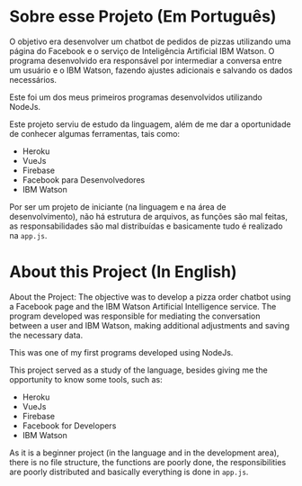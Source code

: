 # Sobre esse Projeto (Em Português)

O objetivo era desenvolver um chatbot de pedidos de pizzas utilizando uma página do Facebook e o serviço de Inteligência Artificial IBM Watson. O programa desenvolvido era responsável por intermediar a conversa entre um usuário e o IBM Watson, fazendo ajustes adicionais e salvando os dados necessários.

Este foi um dos meus primeiros programas desenvolvidos utilizando NodeJs.

Este projeto serviu de estudo da linguagem, além de me dar a oportunidade de conhecer algumas ferramentas, tais como:
- Heroku
- VueJs
- Firebase
- Facebook para Desenvolvedores
- IBM Watson

Por ser um projeto de iniciante (na linguagem e na área de desenvolvimento), não há estrutura de arquivos, as funções são mal feitas, as responsabilidades são mal distribuídas e basicamente tudo é realizado na `app.js`.

# About this Project (In English)

About the Project: The objective was to develop a pizza order chatbot using a Facebook page and the IBM Watson Artificial Intelligence service. The program developed was responsible for mediating the conversation between a user and IBM Watson, making additional adjustments and saving the necessary data.

This was one of my first programs developed using NodeJs.

This project served as a study of the language, besides giving me the opportunity to know some tools, such as:
- Heroku
- VueJs
- Firebase
- Facebook for Developers
- IBM Watson

As it is a beginner project (in the language and in the development area), there is no file structure, the functions are poorly done, the responsibilities are poorly distributed and basically everything is done in `app.js`.
